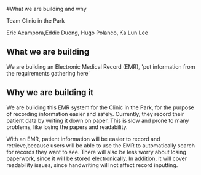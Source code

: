 #What we are building and why

Team Clinic in the Park

Eric Acampora,Eddie Duong, Hugo Polanco, Ka Lun Lee

## What we are building

We are building an Electronic Medical Record (EMR), 'put information from the requirements gathering here'


## Why we are building it

We are building this EMR system for the Clinic in the Park, for the purpose of recording information easier and safely. Currently, they record their patient data by writing it down on paper. This is slow and prone to many problems, like losing the papers and readability. 

With an EMR, patient information will be easier to record and retrieve,because users will be able to use the EMR to automatically search for records they want to see. There will also be less worry about losing paperwork, since it will be stored electronically. In addition, it will cover readability issues, since handwriting will not affect record inputting. 



